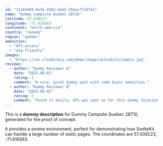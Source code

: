 ```yaml
---
id: "11164499-0a3b-4303-9a62-25bacff2df2e"
name: "Dummy Campsite Quebec 28710"
latitude: 57.439223
longitude: -71.616563
continent: "north-america"
country: "canada"
region: "quebec"
amenities:
  - "ATV-access"
  - "dog-friendly"
images:
  - "https://res.cloudinary.com/demo/image/upload/v1/sample.jpg"
reviews:
  - author: "Dummy Reviewer A"
    date: "2025-08-01"
    rating: 3
    comment: "A nice, quiet dummy spot with some basic amenities."
  - author: "Dummy Reviewer B"
    date: "2025-08-02"
    rating: 2
    comment: "Found it easily. GPS was spot on for this dummy location."
---
```


This is a **dummy description** for Dummy Campsite Quebec 28710, generated for the proof of concept.

It provides a serene environment, perfect for demonstrating how SvelteKit can handle a large number of static pages. The coordinates are 57.439223, -71.616563.
